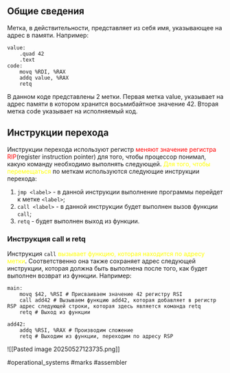 ## Общие сведения

Метка, в действительности, представляет из себя имя, указывающее на адрес в памяти.
Например:

```x86
value:
	.quad 42
	.text
code:
	movq %RDI, %RAX
	addq value, %RAX
	retq
```

В данном коде представлены 2 метки. 
Первая метка value, указывает на адрес памяти в котором хранится восьмибайтное значение 42.
Вторая метка code указывает на исполняемый код.

## Инструкции перехода

Инструкции перехода используют регистр <font color="#ff0000">меняют значение </font><font color="#ff0000">регистра RIP</font>(register instruction pointer) для того, чтобы процессор понимал, какую команду необходимо выполнять следующей.
<font color="#ffff00">Для того, чтобы перемещаться </font>по меткам используются следующие инструкции перехода:
1. `jmp <label>` - в данной инструкции выполнение программы перейдет к метке `<label>`;
2. `call <label>` - в данной инструкции будет выполнен вызов функции `call`;
3. `retq` - будет выполнен выход из функции.
### Инструкция call и retq

Инструкция `call` <font color="#ffff00">вызывает функцию, которая находится по адресу метки</font>. Соответственно она также сохраняет адрес следующей инструкции, которая должна быть выполнена после того, как будет выполнен возврат из функции.
Например:

```x86
main:
	movq $42, %RSI # Присваиваем значение 42 регистру RSI
	call add42 # Вызываем функцию add42, которая добавляет в регистр RSP адрес следующей строки, которая здесь является команда retq
	retq # Выход из функции

add42:
	addq %RSI, %RAX # Производим сложение
	retq # Выходим из функции, переходим по адресу RSP
```

![[Pasted image 20250527123735.png]]

#operational_systems #marks #assembler 